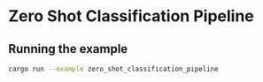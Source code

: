 # Zero Shot Classification Pipeline

## Running the example

```bash
cargo run --example zero_shot_classification_pipeline
```
